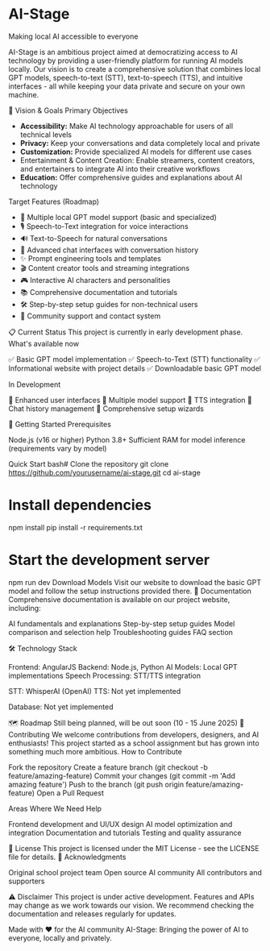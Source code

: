 # AI-Stage

Making local AI accessible to everyone

AI-Stage is an ambitious project aimed at democratizing access to AI technology by providing a user-friendly platform for running AI models locally. Our vision is to create a comprehensive solution that combines local GPT models, speech-to-text (STT), text-to-speech (TTS), and intuitive interfaces - all while keeping your data private and secure on your own machine.

🎯 Vision & Goals
Primary Objectives
- **Accessibility:** Make AI technology approachable for users of all technical levels
- **Privacy:** Keep your conversations and data completely local and private
- **Customization:** Provide specialized AI models for different use cases
- Entertainment & Content Creation: Enable streamers, content creators, and entertainers to integrate AI into their creative workflows
- **Education:** Offer comprehensive guides and explanations about AI technology

Target Features (Roadmap)

- 🤖 Multiple local GPT model support (basic and specialized)
- 🎙️ Speech-to-Text integration for voice interactions
- 🔊 Text-to-Speech for natural conversations
- 💬 Advanced chat interfaces with conversation history
- ✨ Prompt engineering tools and templates
- 🎬 Content creator tools and streaming integrations
- 🎮 Interactive AI characters and personalities
- 📚 Comprehensive documentation and tutorials
- 🛠️ Step-by-step setup guides for non-technical users
- 💬 Community support and contact system

📋 Current Status
This project is currently in early development phase.
What's available now

✅ Basic GPT model implementation
✅ Speech-to-Text (STT) functionality
✅ Informational website with project details
✅ Downloadable basic GPT model

In Development

🔄 Enhanced user interfaces
🔄 Multiple model support
🔄 TTS integration
🔄 Chat history management
🔄 Comprehensive setup wizards

🚀 Getting Started
Prerequisites

Node.js (v16 or higher)
Python 3.8+
Sufficient RAM for model inference (requirements vary by model)

Quick Start
bash# Clone the repository
git clone https://github.com/yourusername/ai-stage.git
cd ai-stage

# Install dependencies
npm install
pip install -r requirements.txt

# Start the development server
npm run dev
Download Models
Visit our website to download the basic GPT model and follow the setup instructions provided there.
📖 Documentation
Comprehensive documentation is available on our project website, including:

AI fundamentals and explanations
Step-by-step setup guides
Model comparison and selection help
Troubleshooting guides
FAQ section

🛠️ Technology Stack

Frontend: AngularJS
Backend: Node.js, Python
AI Models: Local GPT implementations
Speech Processing: STT/TTS integration

STT: WhisperAI (OpenAI)
TTS: Not yet implemented


Database: Not yet implemented

🗺️ Roadmap
Still being planned, will be out soon (10 - 15 June 2025)
🤝 Contributing
We welcome contributions from developers, designers, and AI enthusiasts! This project started as a school assignment but has grown into something much more ambitious.
How to Contribute

Fork the repository
Create a feature branch (git checkout -b feature/amazing-feature)
Commit your changes (git commit -m 'Add amazing feature')
Push to the branch (git push origin feature/amazing-feature)
Open a Pull Request

Areas Where We Need Help

Frontend development and UI/UX design
AI model optimization and integration
Documentation and tutorials
Testing and quality assurance

📄 License
This project is licensed under the MIT License - see the LICENSE file for details.
🙏 Acknowledgments

Original school project team
Open source AI community
All contributors and supporters

⚠️ Disclaimer
This project is under active development. Features and APIs may change as we work towards our vision. We recommend checking the documentation and releases regularly for updates.

Made with ❤️ for the AI community
AI-Stage: Bringing the power of AI to everyone, locally and privately.
